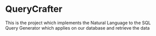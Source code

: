 # QueryCrafter
This is the project which implements the Natural Language to the SQL Query Generator which applies on our database and retrieve the data
